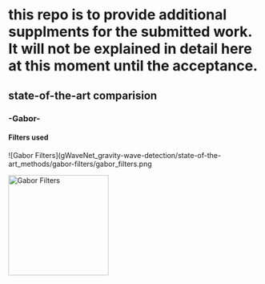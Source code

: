 # this repo is to provide additional supplments for the submitted work. It will not be explained in detail here at this moment until the acceptance.

## state-of-the-art comparision
### -Gabor-
#### Filters used 
![Gabor Filters](gWaveNet_gravity-wave-detection/state-of-the-art_methods/gabor-filters/gabor_filters.png

<img src="gWaveNet_gravity-wave-detection/state-of-the-art_methods/gabor-filters/gabor_filters.png" alt="Gabor Filters" width="200" height="200">
